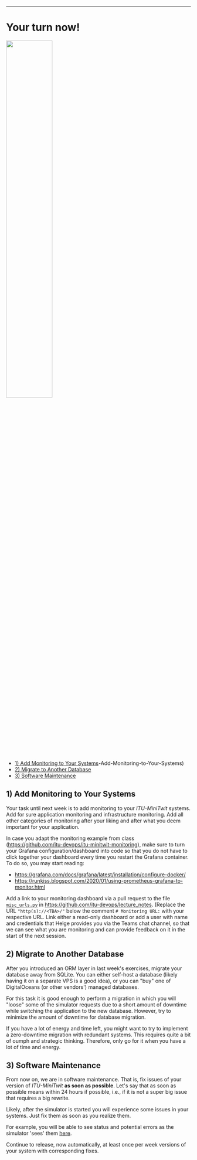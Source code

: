 -----------


# Your turn now!

<img src="https://media.giphy.com/media/13GIgrGdslD9oQ/giphy.gif" width=50%/>

  - [1) Add Monitoring to Your Systems](#\1)-Add-Monitoring-to-Your-Systems)
  - [2) Migrate to Another Database](#2\)-Migrate-to-Another-Database)
  - [3) Software Maintenance](#3\)-Software-Maintenance)


## 1) Add Monitoring to Your Systems

Your task until next week is to add monitoring to your _ITU-MiniTwit_ systems.
Add for sure application monitoring and infrastructure monitoring.
Add all other categories of monitoring after your liking and after what you deem important for your application.

In case you adapt the monitoring example from class (https://github.com/itu-devops/itu-minitwit-monitoring), make sure to turn your Grafana configuration/dashboard into code so that you do not have to click together your dashboard every time you restart the Grafana container. To do so, you may start reading:

  * https://grafana.com/docs/grafana/latest/installation/configure-docker/
  * https://runkiss.blogspot.com/2020/01/using-prometheus-grafana-to-monitor.html

Add a link to your monitoring dashboard via a pull request to the file [`misc_urls.py`](https://github.com/itu-devops/lecture_notes/blob/master/misc_urls.py) in https://github.com/itu-devops/lecture_notes. (Replace the URL `"http(s)://<TBA>/"` below the comment `# Monitoring URL:` with your respective URL.
Link either a read-only dashboard or add a user with name and credentials that Helge provides you via the Teams chat channel, so that we can see what you are monitoring and can provide feedback on it in the start of the next session.


## 2) Migrate to Another Database

After you introduced an ORM layer in last week's exercises, migrate your database away from SQLite.
You can either self-host a database (likely having it on a separate VPS is a good idea), or you can "buy" one of DigitalOceans (or other vendors') managed databases.

For this task it is good enough to perform a migration in which you will "loose" some of the simulator requests due to a short amount of downtime while switching the application to the new database.
However, try to minimize the amount of downtime for database migration.

If you have a lot of energy and time left, you might want to try to implement a zero-downtime migration with redundant systems.
This requires quite a bit of oumph and strategic thinking.
Therefore, only go for it when you have a lot of time and energy.


## 3) Software Maintenance

From now on, we are in software maintenance. That is, fix issues of your version of _ITU-MiniTwit_ **as soon as possible**. Let's say that as soon as possible means within 24 hours if possible, i.e., if it is not a super big issue that requires a big rewrite.

Likely, after the simulator is started you will experience some issues in your systems. Just fix them as soon as you realize them.

For example, you will be able to see status and potential errors as the simulator 'sees' them [here](http://206.81.24.116/status.html).

Continue to release, now automatically, at least once per week versions of your system with corresponding fixes.
